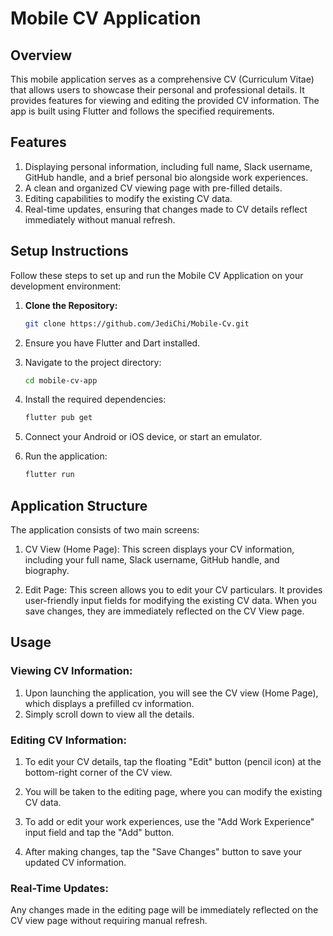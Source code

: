 # Mobile CV Application

## Overview
This mobile application serves as a comprehensive CV (Curriculum Vitae) that allows users to showcase their personal and professional details. It provides features for viewing and editing the provided CV information. The app is built using Flutter and follows the specified requirements.

## Features
1. Displaying personal information, including full name, Slack username, GitHub handle, and a brief personal bio alongside work experiences.
2. A clean and organized CV viewing page with pre-filled details.
3. Editing capabilities to modify the existing CV data.
4. Real-time updates, ensuring that changes made to CV details reflect immediately without manual refresh.

## Setup Instructions
Follow these steps to set up and run the Mobile CV Application on your development environment:

1. **Clone the Repository:**
   ```bash
   git clone https://github.com/JediChi/Mobile-Cv.git

2. Ensure you have Flutter and Dart installed.

3. Navigate to the project directory:

    ```bash
    cd mobile-cv-app

4. Install the required dependencies:
    ```bash
    flutter pub get

5. Connect your Android or iOS device, or start an emulator.

6. Run the application:
    ```bash
    flutter run

## Application Structure

The application consists of two main screens:

1. CV View (Home Page): This screen displays your CV information, including your full name, Slack username, GitHub handle, and biography.

2. Edit Page: This screen allows you to edit your CV particulars. It provides user-friendly input fields for modifying the existing CV data. When you save changes, they are immediately reflected on the CV View page.

## Usage

### Viewing CV Information:

1. Upon launching the application, you will see the CV view (Home Page), which displays a prefilled cv information.
2. Simply scroll down to view all the details.

### Editing CV Information:

1. To edit your CV details, tap the floating "Edit" button (pencil icon) at the bottom-right corner of the CV view.

2. You will be taken to the editing page, where you can modify the existing CV data.

3. To add or edit your work experiences, use the "Add Work Experience" input field and tap the "Add" button.

4. After making changes, tap the "Save Changes" button to save your updated CV information.

### Real-Time Updates:

Any changes made in the editing page will be immediately reflected on the CV view page without requiring manual refresh.